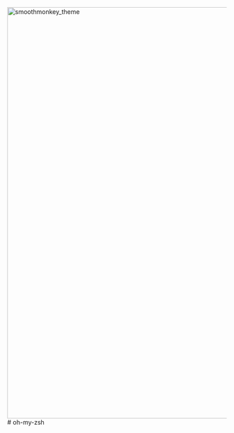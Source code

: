 <img width="947" alt="smoothmonkey_theme" src="https://user-images.githubusercontent.com/17438047/114492107-2dd7b380-9c5b-11eb-9f62-52bc8eaf8112.png">
# oh-my-zsh
